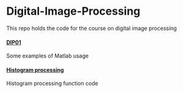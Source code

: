 # Digital-Image-Processing
This repo holds the code for the course on digital image processing

#### [DIP01](https://github.com/mathors/Digital-Image-Processing/tree/master/DIP01)
Some examples of Matlab usage

#### [Histogram processing](https://github.com/mathors/Digital-Image-Processing/tree/master/Histogram%20processing)

Histogram processing function code